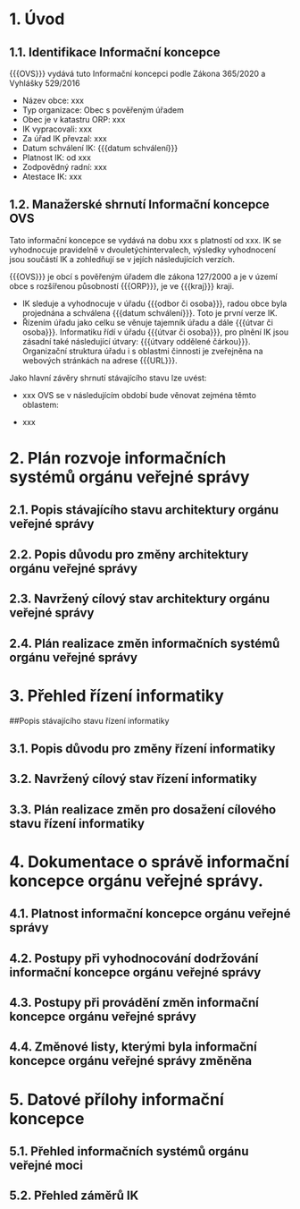# 1. Úvod
## 1.1. Identifikace Informační koncepce

{{{OVS}}} vydává tuto Informační koncepci podle Zákona 365/2020 a Vyhlášky 529/2016

* Název obce: xxx
* Typ organizace: Obec s pověřeným úřadem
* Obec je v katastru ORP: xxx
* IK vypracovali: xxx
* Za úřad IK převzal: xxx
* Datum schválení IK: {{{datum schválení}}}
* Platnost IK: od xxx
* Zodpovědný radní: xxx
* Atestace IK: xxx

## 1.2. Manažerské shrnutí Informační koncepce OVS

Tato informační koncepce se vydává na dobu xxx s platností od xxx. IK se vyhodnocuje pravidelně v dvouletýchintervalech, výsledky vyhodnocení jsou součástí IK a zohledňují se v jejích následujících verzích.

{{{OVS}}} je obcí s pověřeným úřadem dle zákona 127/2000 a je v území obce s rozšířenou působností {{{ORP}}}, je ve {{{kraj}}} kraji. 

* IK sleduje a vyhodnocuje v úřadu {{{odbor či osoba}}}, radou obce byla projednána a schválena {{{datum schválení}}}. Toto je první verze IK.
* Řízením úřadu jako celku se věnuje tajemník úřadu a dále {{{útvar či osoba}}}. Informatiku řídí v úřadu {{{útvar či osoba}}}, pro plnění IK jsou zásadní také následující útvary: {{{útvary oddělené čárkou}}}. Organizační struktura úřadu i s oblastmi činnosti je zveřejněna na webových stránkách na adrese {{{URL}}}.

Jako hlavní závěry shrnutí stávajícího stavu lze uvést:

* xxx
OVS se v následujícím období bude věnovat zejména těmto oblastem:

* xxx


# 2. Plán rozvoje informačních systémů orgánu veřejné správy
## 2.1. Popis stávajícího stavu architektury orgánu veřejné správy
## 2.2. Popis důvodu pro změny architektury orgánu veřejné správy
## 2.3. Navržený cílový stav architektury orgánu veřejné správy
## 2.4. Plán realizace změn informačních systémů orgánu veřejné správy
# 3. Přehled řízení informatiky
##Popis stávajícího stavu řízení informatiky
## 3.1. Popis důvodu pro změny řízení informatiky
## 3.2. Navržený cílový stav řízení informatiky
## 3.3. Plán realizace změn pro dosažení cílového stavu řízení informatiky
# 4. Dokumentace o správě informační koncepce orgánu veřejné správy.
## 4.1. Platnost informační koncepce orgánu veřejné správy
## 4.2. Postupy při vyhodnocování dodržování informační koncepce orgánu veřejné správy
## 4.3. Postupy při provádění změn informační koncepce orgánu veřejné správy
## 4.4. Změnové listy, kterými byla informační koncepce orgánu veřejné správy změněna
# 5. Datové přílohy informační koncepce
## 5.1. Přehled informačních systémů orgánu veřejné moci
## 5.2. Přehled záměrů IK